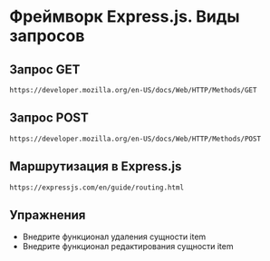 # Фреймворк Express.js. Виды запросов

## Запрос GET

    https://developer.mozilla.org/en-US/docs/Web/HTTP/Methods/GET

## Запрос POST

    https://developer.mozilla.org/en-US/docs/Web/HTTP/Methods/POST

## Маршрутизация в Express.js

    https://expressjs.com/en/guide/routing.html

## Упражнения

- Внедрите функционал удаления сущности item
- Внедрите функционал редактирования сущности item
